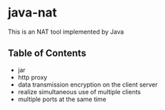 # java-nat
This is an NAT tool implemented by Java

## Table of Contents
* jar 
* http proxy
* data transmission encryption on the client server
* realize simultaneous use of multiple clients
* multiple ports at the same time

